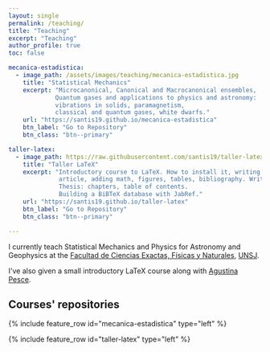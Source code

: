 ```yaml
---
layout: single
permalink: /teaching/
title: "Teaching"
excerpt: "Teaching"
author_profile: true
toc: false

mecanica-estadistica:
  - image_path: /assets/images/teaching/mecanica-estadistica.jpg
    title: "Statistical Mechanics"
    excerpt: "Microcanonical, Canonical and Macrocanonical ensembles,
             Quantum gases and applications to physics and astronomy:
             vibrations in solids, paramagnetism,
             classical and quantum gases, white dwarfs."
    url: "https://santis19.github.io/mecanica-estadistica"
    btn_label: "Go to Repository"
    btn_class: "btn--primary"

taller-latex:
  - image_path: https://raw.githubusercontent.com/santis19/taller-latex/master/poster/poster-taller-latex.png
    title: "Taller LaTeX"
    excerpt: "Introductory course to LaTeX. How to install it, writing an
              article, adding math, figures, tables, bibliography. Writing a
              Thesis: chapters, table of contents.
              Building a BiBTeX database with JabRef."
    url: "https://santis19.github.io/taller-latex"
    btn_label: "Go to Repository"
    btn_class: "btn--primary"

---
```


I currently teach Statistical Mechanics and Physics for Astronomy and 
Geophysics at the [Facultad de Ciencias Exactas, Físicas y Naturales][fcefn],
[UNSJ][unsj].

I've also given a small introductory LaTeX course along with
[Agustina Pesce](https://www.github.com/aguspesce).

## Courses' repositories

{% include feature_row id="mecanica-estadistica" type="left" %}

{% include feature_row id="taller-latex" type="left" %}


[fcefn]: https://exactas.unsj.edu.ar/
[unsj]: http://www.unsj.edu.ar/

